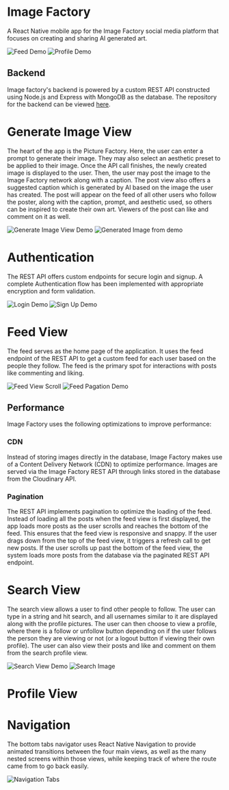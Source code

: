# Image Factory

A React Native mobile app for the Image Factory social media platform that focuses on creating and sharing AI generated art.

![Feed Demo](/docs/gifs/feed-demo.gif)
![Profile Demo](/docs/gifs/profile-demo.gif)

## Backend

Image factory's backend is powered by a custom REST API constructed using Node.js and Express with MongoDB as the database. The repository for the backend can be viewed [here](https://github.com/saarthak2002/ImageFactoryBackEnd).

# Generate Image View

The heart of the app is the Picture Factory. Here, the user can enter a prompt to generate their image. They may also select an aesthetic preset to be applied to their image. Once the API call finishes, the newly created image is displayed to the user. Then, the user may post the image to the Image Factory network along with a caption. The post view also offers a suggested caption which is generated by AI based on the image the user has created. The post will appear on the feed of all other users who follow the poster, along with the caption, prompt, and aesthetic used, so others can be inspired to create their own art. Viewers of the post can like and comment on it as well.

![Generate Image View Demo](/docs/gifs/generate-image-demo-1.gif)
![Generated Image from demo](/docs/screenshots/generate-image-demo-1.png)

# Authentication

The REST API offers custom endpoints for secure login and signup. A complete Authentication flow has been implemented with appropriate encryption and form validation.

![Login Demo](/docs/gifs/login-demo.gif)
![Sign Up Demo](/docs/gifs/signup-demo.gif)

# Feed View

The feed serves as the home page of the application. It uses the feed endpoint of the REST API to get a custom feed for each user based on the people they follow. The feed is the primary spot for interactions with posts like commenting and liking.

![Feed View Scroll](/docs/gifs/feed-view-demo-2.gif)
![Feed Pagation Demo](/docs/gifs/feed-page.gif)

## Performance

Image Factory uses the following optimizations to improve performance:

### CDN

Instead of storing images directly in the database, Image Factory makes use of a Content Delivery Network (CDN) to optimize performance. Images are served via the Image Factory REST API through links stored in the database from the Cloudinary API.

### Pagination

The REST API implements pagination to optimize the loading of the feed. Instead of loading all the posts when the feed view is first displayed, the app loads more posts as the user scrolls and reaches the bottom of the feed. This ensures that the feed view is responsive and snappy. If the user drags down from the top of the feed view, it triggers a refresh call to get new posts. If the user scrolls up past the bottom of the feed view, the system loads more posts from the database via the paginated REST API endpoint.

# Search View

The search view allows a user to find other people to follow. The user can type in a string and hit search, and all usernames similar to it are displayed along with the profile pictures. The user can then choose to view a profile, where there is a follow or unfollow button depending on if the user follows the person they are viewing or not (or a logout button if viewing their own profile). The user can also view their posts and like and comment on them from the search profile view.

![Search View Demo](/docs/gifs/search-view-demo.gif)
![Search Image](/docs/screenshots/search-image.png)

# Profile View

# Navigation

The bottom tabs navigator uses React Native Navigation to provide animated transitions between the four main views, as well as the many nested screens within those views, while keeping track of where the route came from to go back easily.

![Navigation Tabs](/docs/screenshots/nav.png)